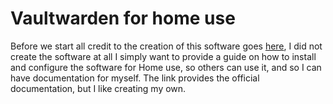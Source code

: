 # Vaultwarden for home use
Before we start all credit to the creation of this software goes [here](https://github.com/dani-garcia/vaultwarden), I did not create the software at all I simply want to provide a guide on how to install and configure the software for Home use, so others can use it, and so I can have documentation for myself. The link provides the official documentation, but I like creating my own.

